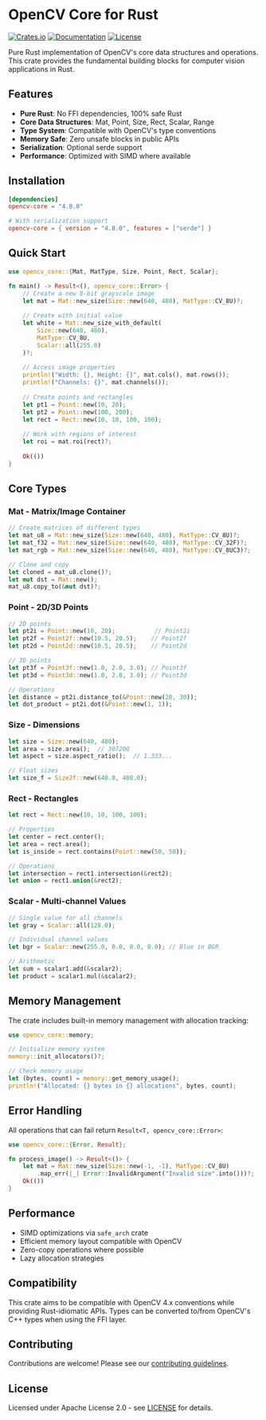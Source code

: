 # OpenCV Core for Rust

[![Crates.io](https://img.shields.io/crates/v/opencv-core.svg)](https://crates.io/crates/opencv-core)
[![Documentation](https://docs.rs/opencv-core/badge.svg)](https://docs.rs/opencv-core)
[![License](https://img.shields.io/crates/l/opencv-core.svg)](https://github.com/ruvnet/ruv-FANN/blob/main/LICENSE)

Pure Rust implementation of OpenCV's core data structures and operations. This crate provides the fundamental building blocks for computer vision applications in Rust.

## Features

- **Pure Rust**: No FFI dependencies, 100% safe Rust
- **Core Data Structures**: Mat, Point, Size, Rect, Scalar, Range
- **Type System**: Compatible with OpenCV's type conventions
- **Memory Safe**: Zero unsafe blocks in public APIs
- **Serialization**: Optional serde support
- **Performance**: Optimized with SIMD where available

## Installation

```toml
[dependencies]
opencv-core = "4.8.0"

# With serialization support
opencv-core = { version = "4.8.0", features = ["serde"] }
```

## Quick Start

```rust
use opencv_core::{Mat, MatType, Size, Point, Rect, Scalar};

fn main() -> Result<(), opencv_core::Error> {
    // Create a new 8-bit grayscale image
    let mat = Mat::new_size(Size::new(640, 480), MatType::CV_8U)?;
    
    // Create with initial value
    let white = Mat::new_size_with_default(
        Size::new(640, 480), 
        MatType::CV_8U, 
        Scalar::all(255.0)
    )?;
    
    // Access image properties
    println!("Width: {}, Height: {}", mat.cols(), mat.rows());
    println!("Channels: {}", mat.channels());
    
    // Create points and rectangles
    let pt1 = Point::new(10, 20);
    let pt2 = Point::new(100, 200);
    let rect = Rect::new(10, 10, 100, 100);
    
    // Work with regions of interest
    let roi = mat.roi(rect)?;
    
    Ok(())
}
```

## Core Types

### Mat - Matrix/Image Container
```rust
// Create matrices of different types
let mat_u8 = Mat::new_size(Size::new(640, 480), MatType::CV_8U)?;
let mat_f32 = Mat::new_size(Size::new(640, 480), MatType::CV_32F)?;
let mat_rgb = Mat::new_size(Size::new(640, 480), MatType::CV_8UC3)?;

// Clone and copy
let cloned = mat_u8.clone()?;
let mut dst = Mat::new();
mat_u8.copy_to(&mut dst)?;
```

### Point - 2D/3D Points
```rust
// 2D points
let pt2i = Point::new(10, 20);           // Point2i
let pt2f = Point2f::new(10.5, 20.5);    // Point2f
let pt2d = Point2d::new(10.5, 20.5);    // Point2d

// 3D points  
let pt3f = Point3f::new(1.0, 2.0, 3.0); // Point3f
let pt3d = Point3d::new(1.0, 2.0, 3.0); // Point3d

// Operations
let distance = pt2i.distance_to(&Point::new(20, 30));
let dot_product = pt2i.dot(&Point::new(1, 1));
```

### Size - Dimensions
```rust
let size = Size::new(640, 480);
let area = size.area();  // 307200
let aspect = size.aspect_ratio();  // 1.333...

// Float sizes
let size_f = Size2f::new(640.0, 480.0);
```

### Rect - Rectangles
```rust
let rect = Rect::new(10, 10, 100, 100);

// Properties
let center = rect.center();
let area = rect.area();
let is_inside = rect.contains(Point::new(50, 50));

// Operations
let intersection = rect1.intersection(&rect2);
let union = rect1.union(&rect2);
```

### Scalar - Multi-channel Values
```rust
// Single value for all channels
let gray = Scalar::all(128.0);

// Individual channel values
let bgr = Scalar::new(255.0, 0.0, 0.0, 0.0); // Blue in BGR

// Arithmetic
let sum = scalar1.add(&scalar2);
let product = scalar1.mul(&scalar2);
```

## Memory Management

The crate includes built-in memory management with allocation tracking:

```rust
use opencv_core::memory;

// Initialize memory system
memory::init_allocators()?;

// Check memory usage
let (bytes, count) = memory::get_memory_usage();
println!("Allocated: {} bytes in {} allocations", bytes, count);
```

## Error Handling

All operations that can fail return `Result<T, opencv_core::Error>`:

```rust
use opencv_core::{Error, Result};

fn process_image() -> Result<()> {
    let mat = Mat::new_size(Size::new(-1, -1), MatType::CV_8U)
        .map_err(|_| Error::InvalidArgument("Invalid size".into()))?;
    Ok(())
}
```

## Performance

- SIMD optimizations via `safe_arch` crate
- Efficient memory layout compatible with OpenCV
- Zero-copy operations where possible
- Lazy allocation strategies

## Compatibility

This crate aims to be compatible with OpenCV 4.x conventions while providing Rust-idiomatic APIs. Types can be converted to/from OpenCV's C++ types when using the FFI layer.

## Contributing

Contributions are welcome! Please see our [contributing guidelines](https://github.com/ruvnet/ruv-FANN/blob/main/CONTRIBUTING.md).

## License

Licensed under Apache License 2.0 - see [LICENSE](https://github.com/ruvnet/ruv-FANN/blob/main/LICENSE) for details.